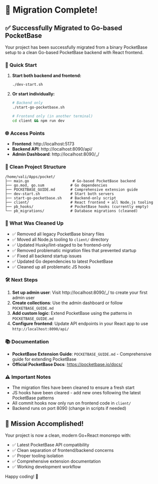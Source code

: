 # 🎉 Migration Complete!

## ✅ Successfully Migrated to Go-based PocketBase

Your project has been successfully migrated from a binary PocketBase setup to a clean Go-based PocketBase backend with React frontend.

### 🚀 Quick Start

1. **Start both backend and frontend:**
   ```bash
   ./dev-start.sh
   ```

2. **Or start individually:**
   ```bash
   # Backend only
   ./start-go-pocketbase.sh
   
   # Frontend only (in another terminal)
   cd client && npm run dev
   ```

### 🌐 Access Points

- **Frontend**: http://localhost:5173
- **Backend API**: http://localhost:8090/api/
- **Admin Dashboard**: http://localhost:8090/_/

### 📁 Clean Project Structure

```
/home/vali/Apps/pocket/
├── main.go                    # Go-based PocketBase backend
├── go.mod, go.sum            # Go dependencies
├── POCKETBASE_GUIDE.md       # Comprehensive extension guide
├── dev-start.sh              # Start both servers
├── start-go-pocketbase.sh    # Backend-only script
├── client/                   # React frontend + all Node.js tooling
├── pb_hooks/                 # PocketBase hooks (currently empty)
└── pb_migrations/            # Database migrations (cleaned)
```

### 🧹 What Was Cleaned Up

- ✅ Removed all legacy PocketBase binary files
- ✅ Moved all Node.js tooling to `client/` directory
- ✅ Updated Husky/lint-staged to be frontend-only
- ✅ Removed problematic migration files that prevented startup
- ✅ Fixed all backend startup issues
- ✅ Updated Go dependencies to latest PocketBase
- ✅ Cleaned up all problematic JS hooks

### 🛠 Next Steps

1. **Set up admin user**: Visit http://localhost:8090/_/ to create your first admin user
2. **Create collections**: Use the admin dashboard or follow `POCKETBASE_GUIDE.md`
3. **Add custom logic**: Extend PocketBase using the patterns in `POCKETBASE_GUIDE.md`
4. **Configure frontend**: Update API endpoints in your React app to use `http://localhost:8090/api/`

### 📚 Documentation

- **PocketBase Extension Guide**: `POCKETBASE_GUIDE.md` - Comprehensive guide for extending PocketBase
- **Official PocketBase Docs**: https://pocketbase.io/docs/

### ⚠️ Important Notes

- The migration files have been cleaned to ensure a fresh start
- JS hooks have been cleared - add new ones following the latest PocketBase patterns
- All commit hooks now only run on frontend code in `client/`
- Backend runs on port 8090 (change in scripts if needed)

## 🎯 Mission Accomplished!

Your project is now a clean, modern Go+React monorepo with:
- ✅ Latest PocketBase API compatibility
- ✅ Clean separation of frontend/backend concerns
- ✅ Proper tooling isolation
- ✅ Comprehensive extension documentation
- ✅ Working development workflow

Happy coding! 🚀
